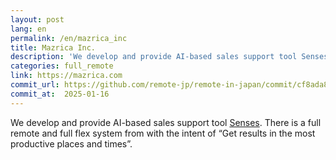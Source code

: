 ```yaml
---
layout: post
lang: en
permalink: /en/mazrica_inc
title: Mazrica Inc.
description: 'We develop and provide AI-based sales support tool Senses. There is a full remote and full flex system from with the intent of “Get results in the most productive places and times”.'
categories: full_remote
link: https://mazrica.com
commit_url: https://github.com/remote-jp/remote-in-japan/commit/cf8ada8eae0f29603e476cd235d4527e9ea268e4
commit_at:  2025-01-16
---
```


<p>We develop and provide AI-based sales support tool <a href="https://product-senses.mazrica.com/">Senses</a>. There is a full remote and full flex system from with the intent of “Get results in the most productive places and times”.</p>
